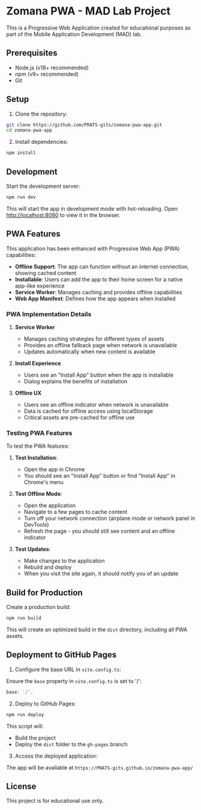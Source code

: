 # Zomana PWA - MAD Lab Project

This is a Progressive Web Application created for educational purposes as part of the Mobile Application Development (MAD) lab.

## Prerequisites

- Node.js (v18+ recommended)
- npm (v9+ recommended)
- Git

## Setup

1.  Clone the repository:

```bash
git clone https://github.com/PRATS-gits/zomana-pwa-app.git
cd zomana-pwa-app
```

2.  Install dependencies:

```bash
npm install
```

## Development

Start the development server:

```bash
npm run dev
```

This will start the app in development mode with hot-reloading. Open [http://localhost:8080](http://localhost:8080) to view it in the browser.

## PWA Features

This application has been enhanced with Progressive Web App (PWA) capabilities:

- **Offline Support**: The app can function without an internet connection, showing cached content
- **Installable**: Users can add the app to their home screen for a native app-like experience
- **Service Worker**: Manages caching and provides offline capabilities
- **Web App Manifest**: Defines how the app appears when installed

### PWA Implementation Details

1. **Service Worker**
   - Manages caching strategies for different types of assets
   - Provides an offline fallback page when network is unavailable
   - Updates automatically when new content is available

2. **Install Experience**
   - Users see an "Install App" button when the app is installable
   - Dialog explains the benefits of installation

3. **Offline UX**
   - Users see an offline indicator when network is unavailable
   - Data is cached for offline access using localStorage
   - Critical assets are pre-cached for offline use

### Testing PWA Features

To test the PWA features:

1. **Test Installation**:
   - Open the app in Chrome
   - You should see an "Install App" button or find "Install App" in Chrome's menu

2. **Test Offline Mode**:
   - Open the application
   - Navigate to a few pages to cache content
   - Turn off your network connection (airplane mode or network panel in DevTools)
   - Refresh the page - you should still see content and an offline indicator

3. **Test Updates**:
   - Make changes to the application
   - Rebuild and deploy
   - When you visit the site again, it should notify you of an update

## Build for Production

Create a production build:

```bash
npm run build
```

This will create an optimized build in the `dist` directory, including all PWA assets.

## Deployment to GitHub Pages

1.  Configure the base URL in `vite.config.ts`:

Ensure the `base` property in `vite.config.ts` is set to '/':

```typescript
base: '/',
```

2.  Deploy to GitHub Pages:

```bash
npm run deploy
```

This script will:

- Build the project
- Deploy the `dist` folder to the `gh-pages` branch

3.  Access the deployed application:

The app will be available at `https://PRATS-gits.github.io/zomana-pwa-app/`

## License

This project is for educational use only.
